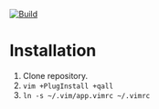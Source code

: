 [![Build][build-img]][build-url]

# Installation
1. Clone repository.
2. `vim +PlugInstall +qall`
3. `ln -s ~/.vim/app.vimrc ~/.vimrc`

[build-img]: https://img.shields.io/travis/gmunkhbaatarmn/dot-vim.svg
[build-url]: https://travis-ci.org/gmunkhbaatarmn/dot-vim
